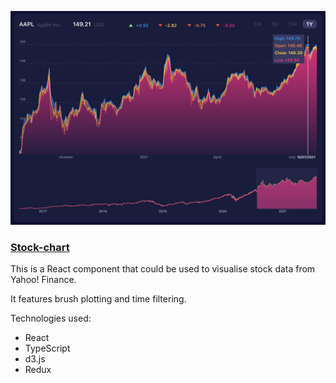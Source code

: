![stock chart image](stock-chart0.jpg)

### [Stock-chart](https://rowlandwilliams.github.io/stock-chart/)

This is a React component that could be used to visualise stock data from Yahoo! Finance.

It features brush plotting and time filtering.

Technologies used:

- React
- TypeScript
- d3.js
- Redux
